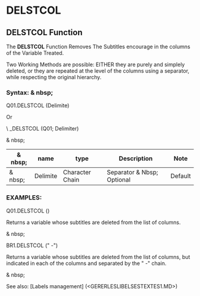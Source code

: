 # DELSTCOL

## DELSTCOL Function

The **DELSTCOL** Function Removes The Subtitles encourage in the columns of the Variable Treated.

Two Working Methods are possible: EITHER they are purely and simplely deleted, or they are repeated at the level of the columns using a separator, while respecting the original hierarchy.

### Syntax: & nbsp;

Q01.DELSTCOL (Delimite)

Or

\ _DELSTCOL (Q01; Delimiter)

& nbsp;

| & nbsp; | **name** | **type** | **Description** | **Note** |
| --- | --- | --- | --- | --- |
| & nbsp; | Delimite | Character Chain | Separator & Nbsp; Optional | Default |

### EXAMPLES:

Q01.DELSTCOL ()

Returns a variable whose subtitles are deleted from the list of columns.

& nbsp;

BR1.DELSTCOL (" -")

Returns a variable whose subtitles are deleted from the list of columns, but indicated in each of the columns and separated by the " -" chain.

& nbsp;

See also: [Labels management] (<GERERLESLIBELSESTEXTES1.MD>)